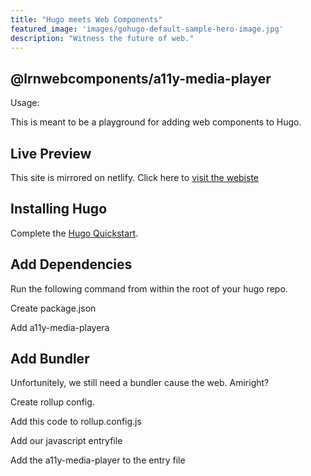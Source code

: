```yaml
---
title: "Hugo meets Web Components"
featured_image: 'images/gohugo-default-sample-hero-image.jpg'
description: "Witness the future of web."
---
```


## @lrnwebcomponents/a11y-media-player

<a11y-media-player accent-color="blue" stand-alone>
  <source src="https://iandevlin.github.io/mdn/video-player-with-captions/video/sintel-short.mp4" type="video/mp4">
  <source src="https://iandevlin.github.io/mdn/video-player-with-captions/sintel-short.webm" type="video/webm">
</a11y-media-player>

Usage:

<code-sample copy-clipboard-button type="html">
  <template>
    <a11y-media-player accent-color="blue" stand-alone>
      <source src="https://iandevlin.github.io/mdn/video-player-with-captions/video/sintel-short.mp4" type="video/mp4">
      <source src="https://iandevlin.github.io/mdn/video-player-with-captions/sintel-short.webm" type="video/webm">
    </a11y-media-player>
  </template>
</code-sample>



This is meant to be a playground for adding web components to Hugo.

## Live Preview

This site is mirrored on netlify. Click here to [visit the webiste](https://elegant-shirley-51aeae.netlify.com/)

## Installing Hugo

Complete the [Hugo Quickstart](https://gohugo.io/getting-started/quick-start/).

## Add Dependencies

Run the following command from within the root of your hugo repo.

Create package.json

<code-sample copy-clipboard-button type="bash">
  <template>
    npm init -y
  </template>
</code-sample>

Add a11y-media-playera

<code-sample copy-clipboard-button type="bash">
  <template>
    npm install --save @lrnwebcomponents/a11y-media-player
    npm install --save @polymer/paper-icon-button
  </template>
</code-sample>

## Add Bundler

Unfortunitely, we still need a bundler cause the web.  Amiright?

<code-sample copy-clipboard-button type="bash">
  <template>
npm install --save-dev rollup rollup-plugin-filesize rollup-plugin-json rollup-plugin-node-resolve rollup-plugin-terser rollup-watch
  </template>
</code-sample>

Create rollup config.

<code-sample copy-clipboard-button type="bash">
  <template>
touch rollup.config.js
  </template>
</code-sample>

Add this code to rollup.config.js
<code-sample copy-clipboard-button type="javascript">
  <template>
  import resolve from "rollup-plugin-node-resolve";
  import filesize from 'rollup-plugin-filesize';
  import {terser} from 'rollup-plugin-terser';
  // rollup.config.js
  export default {
    input: 'static/js/src/app.js',
    output: {
      file: 'static/js/dist/bundle.js',
      format: 'esm'
    },
    onwarn(warning) {
      if (warning.code !== 'CIRCULAR_DEPENDENCY') {
        console.error("(!) " + warning.message);
      }
    },
    plugins: [
      resolve(),
      terser({
        warnings: true,
        mangle: {
          module: true,
        },
      }),
      filesize({
        showBrotliSize: true,
      })
    ]
  }
  </template>
</code-sample>

Add our javascript entryfile

<code-sample copy-clipboard-button type="javascript">
  <template>
mkdir -p static/js/src/app.js
  </template>
</code-sample>

Add the a11y-media-player to the entry file

<code-sample copy-clipboard-button type="javascript">
  <template>
import "@lrnwebcomponents/a11y-media-player/a11y-media-player.js"
  </template>
</code-sample>
